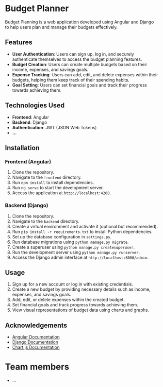# Budget Planner

Budget Planning is a web application developed using Angular and Django to help users plan and manage their budgets effectively.

## Features

- **User Authentication**: Users can sign up, log in, and securely authenticate themselves to access the budget planning features.
- **Budget Creation**: Users can create multiple budgets based on their income, expenses, and savings goals.
- **Expense Tracking**: Users can add, edit, and delete expenses within their budgets, helping them keep track of their spending habits.
- **Goal Setting**: Users can set financial goals and track their progress towards achieving them.

## Technologies Used

- **Frontend**: Angular
- **Backend**: Django
- **Authentication**: JWT (JSON Web Tokens)
- **...** 


## Installation

### Frontend (Angular)

1. Clone the repository.
2. Navigate to the `frontend` directory.
3. Run `npm install` to install dependencies.
4. Run `ng serve` to start the development server.
5. Access the application at `http://localhost:4200`.

### Backend (Django)

1. Clone the repository.
2. Navigate to the `backend` directory.
3. Create a virtual environment and activate it (optional but recommended).
4. Run `pip install -r requirements.txt` to install Python dependencies.
5. Set up the database configuration in `settings.py`.
6. Run database migrations using `python manage.py migrate`.
7. Create a superuser using `python manage.py createsuperuser`.
8. Run the development server using `python manage.py runserver`.
9. Access the Django admin interface at `http://localhost:8000/admin`.

## Usage

1. Sign up for a new account or log in with existing credentials.
2. Create a new budget by providing necessary details such as income, expenses, and savings goals.
3. Add, edit, or delete expenses within the created budget.
4. Set financial goals and track progress towards achieving them.
5. View visual representations of budget data using charts and graphs.

## Acknowledgements

- [Angular Documentation](https://angular.io/docs)
- [Django Documentation](https://docs.djangoproject.com/)
- [Chart.js Documentation](https://www.chartjs.org/docs/)

# Team members
- ...
